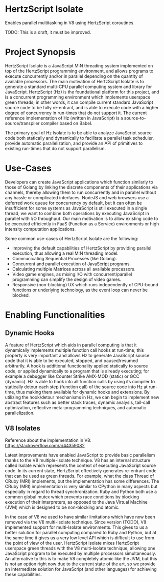 # HertzScript Isolate
Enables parallel multitasking in V8 using HertzScript coroutines.

TODO: This is a draft, it must be improved.

# Project Synopsis

HertzScript Isolate is a JavaScript M:N threading system implemented on top of the HertzScript programming environment, and allows programs to execute concurrently and/or in parallel depending on the quantity of available processors. The main motivation of HertzScript Isolate is to generate a standard multi-CPU parallel computing system and library for JavaScript. HertzScript (Hz) is the foundational platform for this project, and is a concurrent programming environment which implements userspace green threads; in other words, it can compile current standard JavaScript source code to be fully re-entrant, and is able to execute code with a higher degree of concurrency in run-times that do not support it. The current reference implementation of Hz (written in JavaScript) is a source-to-source/transpiler compiler based on Babel.

The primary goal of Hz Isolate is to be able to analyze JavaScript source code both statically and dynamically to facilitate a parallel task scheduler, provide automatic parallelization, and provide an API of primitives to existing run-times that do not support parallelism.

# Use-Cases

Developers can create JavaScript applications which function similarly to those of Golang by linking the discrete components of their applications via channels, thereby allowing them to run concurrently and in parallel without any hassle or complicated interfaces. NodeJS and web browsers use a deferred work queue for concurrency by default, but it can often be insufficient for some systems as JavaScript is still executed in a single thread; we want to combine both operations by executing JavaScript in parallel with I/O throughput. Our main motivation is to allow existing code to be executed efficiently in FaaS (Function as a Service) environments or high intensity computation applications.

Some common use-cases of HertzScript Isolate are the following:

- Improving the default capabilities of HertzScript by providing parallel execution, thus allowing a real M:N threading model.
- Communicating Sequential Processes (like Golang).
- Concurrent and parallel execution of JavaScript programs.
- Calculating multiple Matrices across all available processors.
- Video game engines, as mixing I/O with concurrent/parallel programming can simplify the design of video games.
- Responsive (non-blocking) UX which runs independently of CPU-bound functions or underlying technology, as the event loop can never be blocked.

# Enabling Functionalities

## Dynamic Hooks

A feature of HertzScript which aids in parallel computing is that it dynamically implements multiple function call hooks at run-time; this property is very important and allows Hz to generate JavaScript source code that it is able to be executed, stopped, and paused/resumed arbitrarily. A hook is additional functionality applied statically to source code, or applied dynamically to a program that is already executing; for example a debugger like Counter Strike AMX-MOD (static) or GCC (dynamic). Hz is able to hook into all function calls by using its compiler to statically detour each step (function call) of the source code into Hz at run-time, thus making them available for dynamic hooks and extensions. By utilizing the hook/detour mechanisms in Hz, we can begin to implement new abstract features such as better stack traces, dynamic analysis, tail-call optimization, reflective meta-programming techniques, and automatic parallelization.

## V8 Isolates

Reference about the implementation in V8: https://stackoverflow.com/a/44359082

Latest improvements have enabled JavaScript to provide basic parallelism thanks to the V8 multiple-Isolate technique. V8 has an internal structure called Isolate which represents the context of executing JavaScript source code. In its current state, HertzScript effectively generates re-entrant code that can be used as green threads. For example, what the class Thread of CRuby (MRI) implements, but the implementation has some differences. The CRuby (MRI) implementation is very similar to CPython in many aspects but especially in regard to thread synchronization. Ruby and Python both use a common global mutex which prevents race conditions by blocking execution of their interpreters, as opposed to the Java Virtual Machine (JVM) which is designed to be non-blocking and atomic.

In the case of V8 we used to have similar limitations which have now been removed via the V8 multi-Isolate technique. Since version (TODO), V8 implemented support for multi-Isolate environments. This gives to us a better solution for parallel computing compared to Ruby and Python, but at the same time it gives us a very low level API which is difficult to use from the point of view of the user. HertzScript Isolate mixes HertzScript userspace green threads with the V8 multi-Isolate technique, allowing one JavaScript program to be executed by multiple processors simultaneously. An alternative to this is to make V8 completely atomic like the JVM, but this is not an option right now due to the current state of the art, so we provide an intermediate solution for JavaScript (and other languages) for achieving these capabilities.
